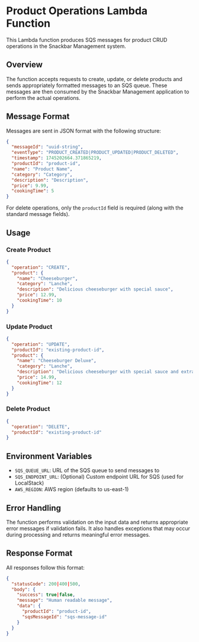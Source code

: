 # Product Operations Lambda Function

This Lambda function produces SQS messages for product CRUD operations in the Snackbar Management system.

## Overview

The function accepts requests to create, update, or delete products and sends appropriately formatted messages to an SQS queue. These messages are then consumed by the Snackbar Management application to perform the actual operations.

## Message Format

Messages are sent in JSON format with the following structure:

```json
{
  "messageId": "uuid-string",
  "eventType": "PRODUCT_CREATED|PRODUCT_UPDATED|PRODUCT_DELETED",
  "timestamp": 1745202664.371865219,
  "productId": "product-id",
  "name": "Product Name",
  "category": "Category",
  "description": "Description",
  "price": 9.99,
  "cookingTime": 5
}
```

For delete operations, only the `productId` field is required (along with the standard message fields).

## Usage

### Create Product

```json
{
  "operation": "CREATE",
  "product": {
    "name": "Cheeseburger",
    "category": "Lanche",
    "description": "Delicious cheeseburger with special sauce",
    "price": 12.99,
    "cookingTime": 10
  }
}
```

### Update Product

```json
{
  "operation": "UPDATE",
  "productId": "existing-product-id",
  "product": {
    "name": "Cheeseburger Deluxe",
    "category": "Lanche",
    "description": "Delicious cheeseburger with special sauce and extra cheese",
    "price": 14.99,
    "cookingTime": 12
  }
}
```

### Delete Product

```json
{
  "operation": "DELETE",
  "productId": "existing-product-id"
}
```

## Environment Variables

- `SQS_QUEUE_URL`: URL of the SQS queue to send messages to
- `SQS_ENDPOINT_URL`: (Optional) Custom endpoint URL for SQS (used for LocalStack)
- `AWS_REGION`: AWS region (defaults to us-east-1)

## Error Handling

The function performs validation on the input data and returns appropriate error messages if validation fails. It also handles exceptions that may occur during processing and returns meaningful error messages.

## Response Format

All responses follow this format:

```json
{
  "statusCode": 200|400|500,
  "body": {
    "success": true|false,
    "message": "Human readable message",
    "data": {
      "productId": "product-id",
      "sqsMessageId": "sqs-message-id"
    }
  }
}
```
